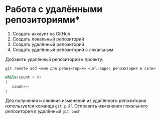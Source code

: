 # **Работа с удалёнными репозиториями***

1. Создать аккаунт на GitHub
2. Создать локальный репозиторий
3. Создать удалённый репозиторий
4. Создать удалённый репозиторий с локальным

Добавить удалённый репозиторий к проекту:
```
git remote add <имя для репозитория> <url-адрес репозитория в сети>
```
```C#
while(count < 0)
{
   count++;
}
```
Для получения и слияния изменений из удалённого репозитория изпользуется команда `git pull`
Отправить изменения локального репозитория в удалённый `git push`

